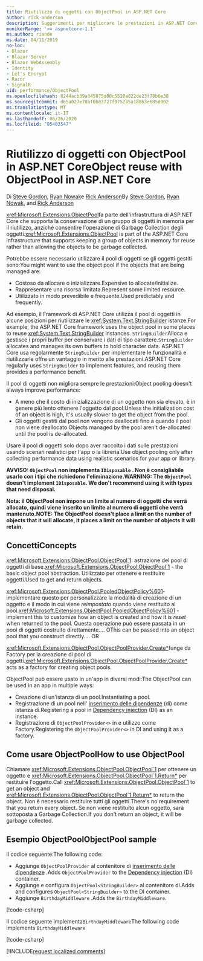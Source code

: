```yaml
---
title: Riutilizzo di oggetti con ObjectPool in ASP.NET Core
author: rick-anderson
description: Suggerimenti per migliorare le prestazioni in ASP.NET Core app usando ObjectPool.
monikerRange: '>= aspnetcore-1.1'
ms.author: riande
ms.date: 04/11/2019
no-loc:
- Blazor
- Blazor Server
- Blazor WebAssembly
- Identity
- Let's Encrypt
- Razor
- SignalR
uid: performance/ObjectPool
ms.openlocfilehash: 8244acb39a345875d80c5528a822de23f78b6e38
ms.sourcegitcommit: d65a027e78bf0b83727f975235a18863e685d902
ms.translationtype: MT
ms.contentlocale: it-IT
ms.lasthandoff: 06/26/2020
ms.locfileid: "85403547"
---
```

# <a name="object-reuse-with-objectpool-in-aspnet-core"></a><span data-ttu-id="fed9f-103">Riutilizzo di oggetti con ObjectPool in ASP.NET Core</span><span class="sxs-lookup"><span data-stu-id="fed9f-103">Object reuse with ObjectPool in ASP.NET Core</span></span>

<span data-ttu-id="fed9f-104">Di [Steve Gordon](https://twitter.com/stevejgordon), [Ryan Nowak](https://github.com/rynowak)e [Rick Anderson](https://twitter.com/RickAndMSFT)</span><span class="sxs-lookup"><span data-stu-id="fed9f-104">By [Steve Gordon](https://twitter.com/stevejgordon), [Ryan Nowak](https://github.com/rynowak), and [Rick Anderson](https://twitter.com/RickAndMSFT)</span></span>

<span data-ttu-id="fed9f-105"><xref:Microsoft.Extensions.ObjectPool>fa parte dell'infrastruttura di ASP.NET Core che supporta la conservazione di un gruppo di oggetti in memoria per il riutilizzo, anziché consentire l'operazione di Garbage Collection degli oggetti.</span><span class="sxs-lookup"><span data-stu-id="fed9f-105"><xref:Microsoft.Extensions.ObjectPool> is part of the ASP.NET Core infrastructure that supports keeping a group of objects in memory for reuse rather than allowing the objects to be garbage collected.</span></span>

<span data-ttu-id="fed9f-106">Potrebbe essere necessario utilizzare il pool di oggetti se gli oggetti gestiti sono:</span><span class="sxs-lookup"><span data-stu-id="fed9f-106">You might want to use the object pool if the objects that are being managed are:</span></span>

- <span data-ttu-id="fed9f-107">Costoso da allocare o inizializzare.</span><span class="sxs-lookup"><span data-stu-id="fed9f-107">Expensive to allocate/initialize.</span></span>
- <span data-ttu-id="fed9f-108">Rappresentare una risorsa limitata.</span><span class="sxs-lookup"><span data-stu-id="fed9f-108">Represent some limited resource.</span></span>
- <span data-ttu-id="fed9f-109">Utilizzato in modo prevedibile e frequente.</span><span class="sxs-lookup"><span data-stu-id="fed9f-109">Used predictably and frequently.</span></span>

<span data-ttu-id="fed9f-110">Ad esempio, il Framework di ASP.NET Core utilizza il pool di oggetti in alcune posizioni per riutilizzare le <xref:System.Text.StringBuilder> istanze.</span><span class="sxs-lookup"><span data-stu-id="fed9f-110">For example, the ASP.NET Core framework uses the object pool in some places to reuse <xref:System.Text.StringBuilder> instances.</span></span> <span data-ttu-id="fed9f-111">`StringBuilder`Alloca e gestisce i propri buffer per conservare i dati di tipo carattere.</span><span class="sxs-lookup"><span data-stu-id="fed9f-111">`StringBuilder` allocates and manages its own buffers to hold character data.</span></span> <span data-ttu-id="fed9f-112">ASP.NET Core usa regolarmente `StringBuilder` per implementare le funzionalità e riutilizzarle offre un vantaggio in merito alle prestazioni.</span><span class="sxs-lookup"><span data-stu-id="fed9f-112">ASP.NET Core regularly uses `StringBuilder` to implement features, and reusing them provides a performance benefit.</span></span>

<span data-ttu-id="fed9f-113">Il pool di oggetti non migliora sempre le prestazioni:</span><span class="sxs-lookup"><span data-stu-id="fed9f-113">Object pooling doesn't always improve performance:</span></span>

- <span data-ttu-id="fed9f-114">A meno che il costo di inizializzazione di un oggetto non sia elevato, è in genere più lento ottenere l'oggetto dal pool.</span><span class="sxs-lookup"><span data-stu-id="fed9f-114">Unless the initialization cost of an object is high, it's usually slower to get the object from the pool.</span></span>
- <span data-ttu-id="fed9f-115">Gli oggetti gestiti dal pool non vengono deallocati fino a quando il pool non viene deallocato.</span><span class="sxs-lookup"><span data-stu-id="fed9f-115">Objects managed by the pool aren't de-allocated until the pool is de-allocated.</span></span>

<span data-ttu-id="fed9f-116">Usare il pool di oggetti solo dopo aver raccolto i dati sulle prestazioni usando scenari realistici per l'app o la libreria.</span><span class="sxs-lookup"><span data-stu-id="fed9f-116">Use object pooling only after collecting performance data using realistic scenarios for your app or library.</span></span>

<span data-ttu-id="fed9f-117">**AVVISO: `ObjectPool` non implementa `IDisposable` . Non è consigliabile usarlo con i tipi che richiedono l'eliminazione.**</span><span class="sxs-lookup"><span data-stu-id="fed9f-117">**WARNING: The `ObjectPool` doesn't implement `IDisposable`. We don't recommend using it with types that need disposal.**</span></span>

<span data-ttu-id="fed9f-118">**Nota: il ObjectPool non impone un limite al numero di oggetti che verrà allocato, quindi viene inserito un limite al numero di oggetti che verrà mantenuto.**</span><span class="sxs-lookup"><span data-stu-id="fed9f-118">**NOTE: The ObjectPool doesn't place a limit on the number of objects that it will allocate, it places a limit on the number of objects it will retain.**</span></span>

## <a name="concepts"></a><span data-ttu-id="fed9f-119">Concetti</span><span class="sxs-lookup"><span data-stu-id="fed9f-119">Concepts</span></span>

<span data-ttu-id="fed9f-120"><xref:Microsoft.Extensions.ObjectPool.ObjectPool`1>: astrazione del pool di oggetti di base.</span><span class="sxs-lookup"><span data-stu-id="fed9f-120"><xref:Microsoft.Extensions.ObjectPool.ObjectPool`1> - the basic object pool abstraction.</span></span> <span data-ttu-id="fed9f-121">Utilizzato per ottenere e restituire oggetti.</span><span class="sxs-lookup"><span data-stu-id="fed9f-121">Used to get and return objects.</span></span>

<span data-ttu-id="fed9f-122"><xref:Microsoft.Extensions.ObjectPool.PooledObjectPolicy%601>-implementare questo per personalizzare la modalità di creazione di un oggetto e il modo in cui viene *reimpostato* quando viene restituito al pool.</span><span class="sxs-lookup"><span data-stu-id="fed9f-122"><xref:Microsoft.Extensions.ObjectPool.PooledObjectPolicy%601> - implement this to customize how an object is created and how it is *reset* when returned to the pool.</span></span> <span data-ttu-id="fed9f-123">Questa operazione può essere passata in un pool di oggetti costruito direttamente.... O</span><span class="sxs-lookup"><span data-stu-id="fed9f-123">This can be passed into an object pool that you construct directly.... OR</span></span>

<span data-ttu-id="fed9f-124"><xref:Microsoft.Extensions.ObjectPool.ObjectPoolProvider.Create*>funge da Factory per la creazione di pool di oggetti.</span><span class="sxs-lookup"><span data-stu-id="fed9f-124"><xref:Microsoft.Extensions.ObjectPool.ObjectPoolProvider.Create*> acts as a factory for creating object pools.</span></span>
<!-- REview, there is no ObjectPoolProvider<T> -->

<span data-ttu-id="fed9f-125">ObjectPool può essere usato in un'app in diversi modi:</span><span class="sxs-lookup"><span data-stu-id="fed9f-125">The ObjectPool can be used in an app in multiple ways:</span></span>

* <span data-ttu-id="fed9f-126">Creazione di un'istanza di un pool.</span><span class="sxs-lookup"><span data-stu-id="fed9f-126">Instantiating a pool.</span></span>
* <span data-ttu-id="fed9f-127">Registrazione di un pool nell' [inserimento delle dipendenze](xref:fundamentals/dependency-injection) (di) come istanza di.</span><span class="sxs-lookup"><span data-stu-id="fed9f-127">Registering a pool in [Dependency injection](xref:fundamentals/dependency-injection) (DI) as an instance.</span></span>
* <span data-ttu-id="fed9f-128">Registrazione di `ObjectPoolProvider<>` in e utilizzo come Factory.</span><span class="sxs-lookup"><span data-stu-id="fed9f-128">Registering the `ObjectPoolProvider<>` in DI and using it as a factory.</span></span>

## <a name="how-to-use-objectpool"></a><span data-ttu-id="fed9f-129">Come usare ObjectPool</span><span class="sxs-lookup"><span data-stu-id="fed9f-129">How to use ObjectPool</span></span>

<span data-ttu-id="fed9f-130">Chiamare <xref:Microsoft.Extensions.ObjectPool.ObjectPool`1> per ottenere un oggetto e <xref:Microsoft.Extensions.ObjectPool.ObjectPool`1.Return*> per restituire l'oggetto.</span><span class="sxs-lookup"><span data-stu-id="fed9f-130">Call <xref:Microsoft.Extensions.ObjectPool.ObjectPool`1> to get an object and <xref:Microsoft.Extensions.ObjectPool.ObjectPool`1.Return*> to return the object.</span></span>  <span data-ttu-id="fed9f-131">Non è necessario restituire tutti gli oggetti.</span><span class="sxs-lookup"><span data-stu-id="fed9f-131">There's no requirement that you return every object.</span></span> <span data-ttu-id="fed9f-132">Se non viene restituito alcun oggetto, sarà sottoposta a Garbage Collection.</span><span class="sxs-lookup"><span data-stu-id="fed9f-132">If you don't return an object, it will be garbage collected.</span></span>

## <a name="objectpool-sample"></a><span data-ttu-id="fed9f-133">Esempio ObjectPool</span><span class="sxs-lookup"><span data-stu-id="fed9f-133">ObjectPool sample</span></span>

<span data-ttu-id="fed9f-134">Il codice seguente:</span><span class="sxs-lookup"><span data-stu-id="fed9f-134">The following code:</span></span>

* <span data-ttu-id="fed9f-135">Aggiunge `ObjectPoolProvider` al contenitore di [inserimento delle dipendenze](xref:fundamentals/dependency-injection) .</span><span class="sxs-lookup"><span data-stu-id="fed9f-135">Adds `ObjectPoolProvider` to the [Dependency injection](xref:fundamentals/dependency-injection) (DI) container.</span></span>
* <span data-ttu-id="fed9f-136">Aggiunge e configura `ObjectPool<StringBuilder>` al contenitore di.</span><span class="sxs-lookup"><span data-stu-id="fed9f-136">Adds and configures `ObjectPool<StringBuilder>` to the DI container.</span></span>
* <span data-ttu-id="fed9f-137">Aggiunge `BirthdayMiddleware` .</span><span class="sxs-lookup"><span data-stu-id="fed9f-137">Adds the `BirthdayMiddleware`.</span></span>

[!code-csharp[](ObjectPool/ObjectPoolSample/Startup.cs?name=snippet)]

<span data-ttu-id="fed9f-138">Il codice seguente implementa`BirthdayMiddleware`</span><span class="sxs-lookup"><span data-stu-id="fed9f-138">The following code implements `BirthdayMiddleware`</span></span>

[!code-csharp[](ObjectPool/ObjectPoolSample/BirthdayMiddleware.cs?name=snippet)]

[!INCLUDE[request localized comments](~/includes/code-comments-loc.md)]
